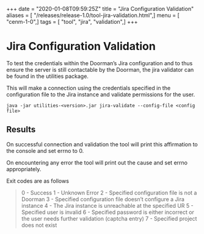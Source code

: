 +++
date = "2020-01-08T09:59:25Z"
title = "Jira Configuration Validation"
aliases = [ "/releases/release-1.0/tool-jira-validation.html",]
menu = [ "cenm-1-0",]
tags = [ "tool", "jira", "validation",]
+++


# Jira Configuration Validation

To test the credentials within the Doorman’s Jira configuration and to thus ensure
            the server is still contactable by the Doorman, the jira validator can be found in the utilities package.

This will make a connection using the credentials specified in the configuration file to the Jira
            instance and validate permissions for the user.

```shell
java -jar utilities-<version>.jar jira-validate --config-file <config file>
```

## Results

On successful connection and validation the tool will print this affirmation to the console and
                set errno to 0.

On encountering any error the tool will print out the cause and set errno appropriately.

Exit codes are as follows

> 
> 0 - Success
>                     1 - Unknown Error
>                     2 - Specified configuration file is not a Doorman
>                     3 - Specified configuration file doesn’t configure a Jira instance
>                     4 - The Jira instance is unreachable at the specified UR
>                     5 - Specified user is invalid
>                     6 - Specified password is either incorrect or the user needs further validation (captcha entry)
>                     7 - Specified project does not exist


